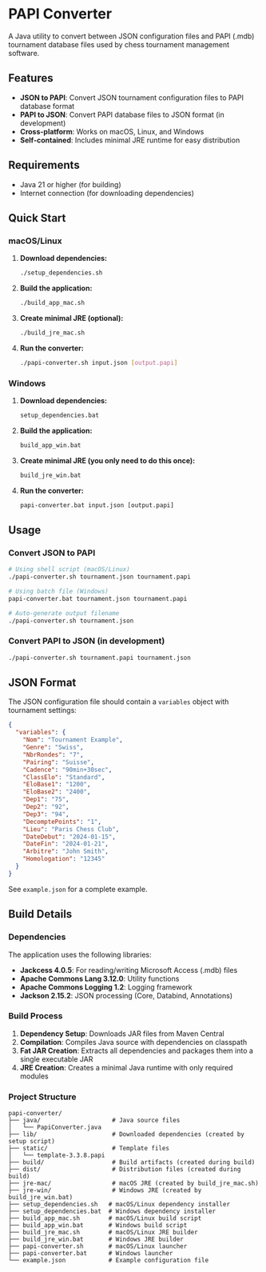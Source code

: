 # PAPI Converter

A Java utility to convert between JSON configuration files and PAPI (.mdb) tournament database files used by chess tournament management software.

## Features

- **JSON to PAPI**: Convert JSON tournament configuration files to PAPI database format
- **PAPI to JSON**: Convert PAPI database files to JSON format (in development)
- **Cross-platform**: Works on macOS, Linux, and Windows
- **Self-contained**: Includes minimal JRE runtime for easy distribution

## Requirements

- Java 21 or higher (for building)
- Internet connection (for downloading dependencies)

## Quick Start

### macOS/Linux

1. **Download dependencies:**
   ```bash
   ./setup_dependencies.sh
   ```

2. **Build the application:**
   ```bash
   ./build_app_mac.sh
   ```

3. **Create minimal JRE (optional):**
   ```bash
   ./build_jre_mac.sh
   ```

4. **Run the converter:**
   ```bash
   ./papi-converter.sh input.json [output.papi]
   ```

### Windows

1. **Download dependencies:**
   ```cmd
   setup_dependencies.bat
   ```

2. **Build the application:**
   ```cmd
   build_app_win.bat
   ```

3. **Create minimal JRE (you only need to do this once):**
   ```cmd
   build_jre_win.bat
   ```

4. **Run the converter:**
   ```cmd
   papi-converter.bat input.json [output.papi]
   ```

## Usage

### Convert JSON to PAPI
```bash
# Using shell script (macOS/Linux)
./papi-converter.sh tournament.json tournament.papi

# Using batch file (Windows)
papi-converter.bat tournament.json tournament.papi

# Auto-generate output filename
./papi-converter.sh tournament.json
```

### Convert PAPI to JSON (in development)
```bash
./papi-converter.sh tournament.papi tournament.json
```

## JSON Format

The JSON configuration file should contain a `variables` object with tournament settings:

```json
{
  "variables": {
    "Nom": "Tournament Example",
    "Genre": "Swiss",
    "NbrRondes": "7",
    "Pairing": "Suisse",
    "Cadence": "90min+30sec",
    "ClassElo": "Standard",
    "EloBase1": "1200",
    "EloBase2": "2400",
    "Dep1": "75",
    "Dep2": "92",
    "Dep3": "94",
    "DecomptePoints": "1",
    "Lieu": "Paris Chess Club",
    "DateDebut": "2024-01-15",
    "DateFin": "2024-01-21",
    "Arbitre": "John Smith",
    "Homologation": "12345"
  }
}
```

See `example.json` for a complete example.

## Build Details

### Dependencies

The application uses the following libraries:
- **Jackcess 4.0.5**: For reading/writing Microsoft Access (.mdb) files
- **Apache Commons Lang 3.12.0**: Utility functions
- **Apache Commons Logging 1.2**: Logging framework
- **Jackson 2.15.2**: JSON processing (Core, Databind, Annotations)

### Build Process

1. **Dependency Setup**: Downloads JAR files from Maven Central
2. **Compilation**: Compiles Java source with dependencies on classpath
3. **Fat JAR Creation**: Extracts all dependencies and packages them into a single executable JAR
4. **JRE Creation**: Creates a minimal Java runtime with only required modules

### Project Structure

```
papi-converter/
├── java/                    # Java source files
│   └── PapiConverter.java
├── lib/                     # Downloaded dependencies (created by setup script)
├── static/                  # Template files
│   └── template-3.3.8.papi
├── build/                   # Build artifacts (created during build)
├── dist/                    # Distribution files (created during build)
├── jre-mac/                 # macOS JRE (created by build_jre_mac.sh)
├── jre-win/                 # Windows JRE (created by build_jre_win.bat)
├── setup_dependencies.sh   # macOS/Linux dependency installer
├── setup_dependencies.bat  # Windows dependency installer
├── build_app_mac.sh        # macOS/Linux build script
├── build_app_win.bat       # Windows build script
├── build_jre_mac.sh        # macOS/Linux JRE builder
├── build_jre_win.bat       # Windows JRE builder
├── papi-converter.sh       # macOS/Linux launcher
├── papi-converter.bat      # Windows launcher
└── example.json            # Example configuration file
```
